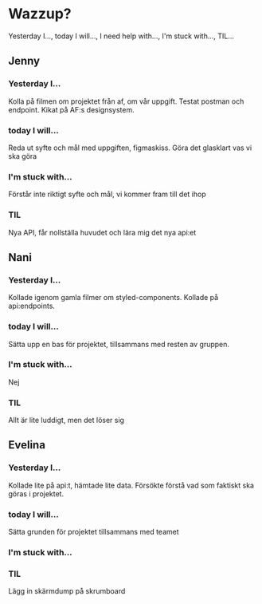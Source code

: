 # Wazzup?

Yesterday I…, today I will…, I need help with…, I'm stuck with…, TIL…

## Jenny

### Yesterday I…

Kolla på filmen om projektet från af, om vår uppgift. Testat postman och endpoint.
Kikat på AF:s designsystem.

### today I will…

Reda ut syfte och mål med uppgiften, figmaskiss. Göra det glasklart vas vi ska göra

### I'm stuck with…

Förstår inte riktigt syfte och mål, vi kommer fram till det ihop

### TIL

Nya API, får nollställa huvudet och lära mig det nya api:et

## Nani

### Yesterday I…

Kollade igenom gamla filmer om styled-components. Kollade på api:endpoints.

### today I will…

Sätta upp en bas för projektet, tillsammans med resten av gruppen.

### I'm stuck with…

Nej

### TIL

Allt är lite luddigt, men det löser sig

## Evelina

### Yesterday I…

Kollade lite på api:t, hämtade lite data. Försökte förstå vad som faktiskt ska göras i projektet.

### today I will…

Sätta grunden för projektet tillsammans med teamet

### I'm stuck with…

### TIL

Lägg in skärmdump på skrumboard
